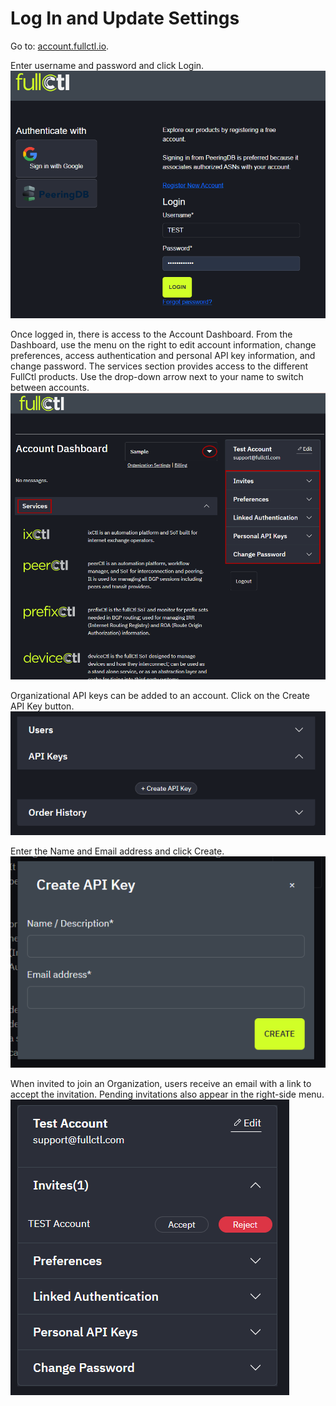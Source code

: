 # Log In and Update Settings

Go to: [account.fullctl.io](https://account.fullctl.io).

Enter username and password and click Login.
   ![](img/userpass.png)

Once logged in, there is access to the Account Dashboard. From the Dashboard, use the menu on the right to edit account information, change preferences, access authentication and personal API key information, and change password. The services section provides access to the different FullCtl products. Use the drop-down arrow next to your name to switch between accounts.
   ![](img/login2.PNG)

Organizational API keys can be added to an account. Click on the Create API Key button.
   ![](img/orgapikey.PNG)

Enter the Name and Email address and click Create.
   ![](img/apikeypopup.PNG)

When invited to join an Organization, users receive an email with a link to accept the invitation. Pending invitations also appear in the right-side menu.
   ![](img/accept.PNG)
